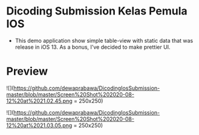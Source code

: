 # Dicoding Submission Kelas Pemula IOS

* This demo application show simple table-view with static data that was release in iOS 13. As a bonus, I've decided to make prettier UI.

# Preview 

![](https://github.com/dewaprabawa/DicodingIosSubmission-master/blob/master/Screen%20Shot%202020-08-12%20at%2021.02.45.png = 250x250)


![](https://github.com/dewaprabawa/DicodingIosSubmission-master/blob/master/Screen%20Shot%202020-08-12%20at%2021.03.05.png = 250x250)
